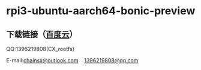 # rpi3-ubuntu-aarch64-bonic-preview

## 下载链接（[百度云](https://pan.baidu.com/s/1dQpcgY)）

QQ:1396219808(CX_rootfs)

E-mail:chainsx@outlook.com    1396219808@qq.com
